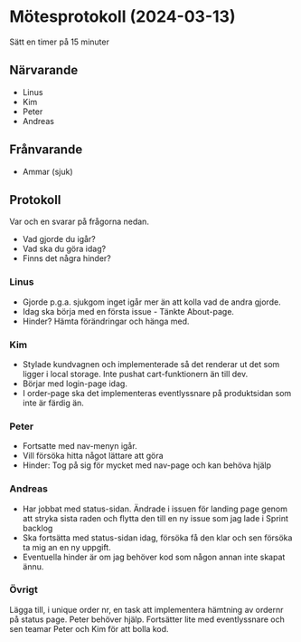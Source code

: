 # Mötesprotokoll (2024-03-13)

Sätt en timer på 15 minuter

## Närvarande
* Linus
* Kim
* Peter
* Andreas

## Frånvarande
* Ammar (sjuk)

## Protokoll
Var och en svarar på frågorna nedan.
* Vad gjorde du igår?
* Vad ska du göra idag?
* Finns det några hinder?

### Linus
* Gjorde p.g.a. sjukgom inget igår mer än att kolla vad de andra gjorde.
* Idag ska börja med en första issue - Tänkte About-page.
* Hinder? Hämta förändringar och hänga med.

### Kim
* Stylade kundvagnen och implementerade så det renderar ut det som ligger i local storage. Inte pushat cart-funktionern än till dev.
* Börjar med login-page idag.
* I order-page ska det implementeras eventlyssnare på produktsidan som inte är färdig än.

### Peter
* Fortsatte med nav-menyn igår.
* Vill försöka hitta något lättare att göra
* Hinder: Tog på sig för mycket med nav-page och kan behöva hjälp

### Andreas
* Har jobbat med status-sidan. Ändrade i issuen för landing page genom att stryka sista raden och flytta den till en ny issue som jag lade i Sprint backlog
* Ska fortsätta med status-sidan idag, försöka få den klar och sen försöka ta mig an en ny uppgift.
* Eventuella hinder är om jag behöver kod som någon annan inte skapat ännu.


### Övrigt
Lägga till, i unique order nr, en task att implementera hämtning av ordernr på status page.
Peter behöver hjälp. Fortsätter lite med eventlyssnare och sen teamar Peter och Kim för att bolla kod.

